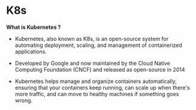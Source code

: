 # K8s

**What is Kubernetes ?**

 - Kubernetes, also known as K8s, is an open-source system for automating deployment, scaling, and management of containerized applications.

 - Developed by Google and now maintained by the Cloud Native Computing Foundation (CNCF) and released as open-source in 2014

 - Kubernetes helps manage and organize containers automatically, ensuring that your containers keep running, can scale up when there's more traffic, and can move to healthy machines if something goes wrong.
